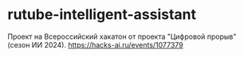 # rutube-intelligent-assistant
Проект на Всероссийский хакатон от проекта "Цифровой прорыв" (сезон ИИ 2024). https://hacks-ai.ru/events/1077379
